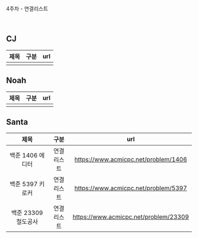 4주차 - 연결리스트  

</br>

## CJ

|제목|구분|url|
|:------:|:---:|:---:|
||||


## Noah

| 제목 | 구분 | url |
|:------:|:---:|:---:|
||||


## Santa

|제목|구분|url|
|:------:|:---:|:---:|
|백준 1406 에디터|연결리스트|https://www.acmicpc.net/problem/1406|
|백준 5397 키로커|연결리스트|https://www.acmicpc.net/problem/5397|
|백준 23309 철도공사|연결리스트|https://www.acmicpc.net/problem/23309|
